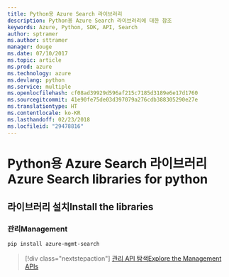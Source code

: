 ```yaml
---
title: Python용 Azure Search 라이브러리
description: Python용 Azure Search 라이브러리에 대한 참조
keywords: Azure, Python, SDK, API, Search
author: sptramer
ms.author: sttramer
manager: douge
ms.date: 07/10/2017
ms.topic: article
ms.prod: azure
ms.technology: azure
ms.devlang: python
ms.service: multiple
ms.openlocfilehash: cf08ad39929d596af215c7185d3189e6e17d1760
ms.sourcegitcommit: 41e90fe75de03d397079a276cdb388305290e27e
ms.translationtype: HT
ms.contentlocale: ko-KR
ms.lasthandoff: 02/23/2018
ms.locfileid: "29478816"
---
```

# <a name="azure-search-libraries-for-python"></a><span data-ttu-id="104f0-104">Python용 Azure Search 라이브러리</span><span class="sxs-lookup"><span data-stu-id="104f0-104">Azure Search libraries for python</span></span>

## <a name="install-the-libraries"></a><span data-ttu-id="104f0-105">라이브러리 설치</span><span class="sxs-lookup"><span data-stu-id="104f0-105">Install the libraries</span></span>


### <a name="management"></a><span data-ttu-id="104f0-106">관리</span><span class="sxs-lookup"><span data-stu-id="104f0-106">Management</span></span>

```bash
pip install azure-mgmt-search
```
> [!div class="nextstepaction"]
> [<span data-ttu-id="104f0-107">관리 API 탐색</span><span class="sxs-lookup"><span data-stu-id="104f0-107">Explore the Management APIs</span></span>](/python/api/overview/azure/search/management)